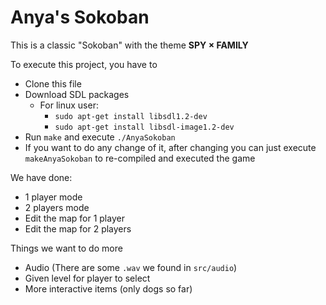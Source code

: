 # Anya's Sokoban
This is a classic "Sokoban" with the theme **SPY × FAMILY** 

To execute this project, you have to
- Clone this file
- Download SDL packages
  - For linux user:
    - `sudo apt-get install libsdl1.2-dev`
    - `sudo apt-get install libsdl-image1.2-dev`
- Run `make` and execute `./AnyaSokoban`
- If you want to do any change of it, after changing you can just execute `makeAnyaSokoban` to re-compiled and executed the game

We have done:
- 1 player mode
- 2 players mode
- Edit the map for 1 player
- Edit the map for 2 players

Things we want to do more 
- Audio (There are some `.wav` we found in `src/audio`) 
- Given level for player to select
- More interactive items (only dogs so far)

